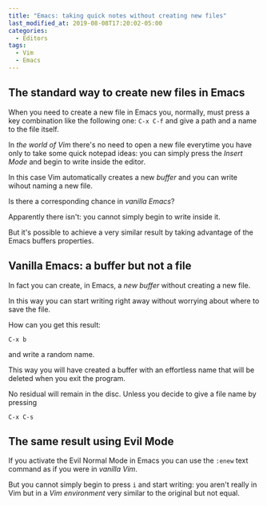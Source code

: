 ```yaml
---
title: "Emacs: taking quick notes without creating new files"
last_modified_at: 2019-08-08T17:20:02-05:00
categories:
  - Editors
tags:
  - Vim
  - Emacs
---
```



## The standard way to create new files in Emacs
When you need to create a new file in Emacs you, normally, must press a key combination like the following one: `C-x C-f` and give a path and a name to the file itself.

In _the world of Vim_ there's no need to open a new file everytime you have only to take  some quick notepad ideas: you can simply  press the _Insert Mode_ and begin to write inside the editor. 

In this case Vim automatically creates a new _buffer_ and you can write wihout naming a new file.


Is there a corresponding chance in _vanilla Emacs_?

Apparently there isn't: you cannot simply begin to write inside it.

But it's  possible to achieve a very similar result by taking advantage of the Emacs buffers properties.

## Vanilla Emacs: a buffer but not a file ##

In fact you can create, in Emacs, a _new buffer_ without creating a new file.

In this way you can start writing right away without worrying about where to save the file.

How can you get this result: 

```
C-x b
```

and write a random name.

This way you will have created a buffer with an effortless name that will be deleted when you exit the program.

No residual will remain in the disc. Unless you decide to give a file name by pressing 

```
C-x C-s
```

## The same result using Evil Mode ##

If you activate the Evil Normal Mode in Emacs you can use the `:enew` text command as if you were in _vanilla Vim_.

But you cannot simply begin to press `i` and start writing: you aren't really in Vim but in a _Vim environment_ very similar to the original but not equal.
